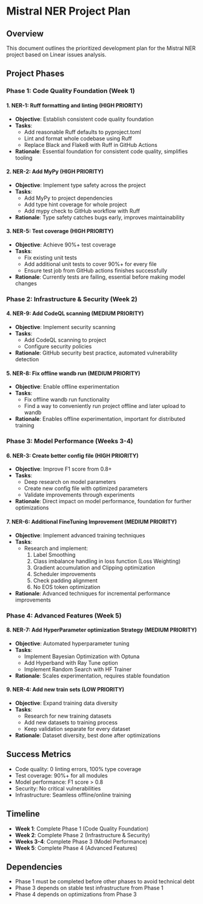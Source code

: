 # Mistral NER Project Plan

## Overview
This document outlines the prioritized development plan for the Mistral NER project based on Linear issues analysis.

## Project Phases

### Phase 1: Code Quality Foundation (Week 1)

#### 1. NER-1: Ruff formatting and linting (HIGH PRIORITY)
- **Objective**: Establish consistent code quality foundation
- **Tasks**:
  - Add reasonable Ruff defaults to pyproject.toml
  - Lint and format whole codebase using Ruff
  - Replace Black and Flake8 with Ruff in GitHub Actions
- **Rationale**: Essential foundation for consistent code quality, simplifies tooling

#### 2. NER-2: Add MyPy (HIGH PRIORITY)
- **Objective**: Implement type safety across the project
- **Tasks**:
  - Add MyPy to project dependencies
  - Add type hint coverage for whole project
  - Add mypy check to GitHub workflow with Ruff
- **Rationale**: Type safety catches bugs early, improves maintainability

#### 3. NER-5: Test coverage (HIGH PRIORITY)
- **Objective**: Achieve 90%+ test coverage
- **Tasks**:
  - Fix existing unit tests
  - Add additional unit tests to cover 90%+ for every file
  - Ensure test job from GitHub actions finishes successfully
- **Rationale**: Currently tests are failing, essential before making model changes

### Phase 2: Infrastructure & Security (Week 2)

#### 4. NER-9: Add CodeQL scanning (MEDIUM PRIORITY)
- **Objective**: Implement security scanning
- **Tasks**:
  - Add CodeQL scanning to project
  - Configure security policies
- **Rationale**: GitHub security best practice, automated vulnerability detection

#### 5. NER-8: Fix offline wandb run (MEDIUM PRIORITY)
- **Objective**: Enable offline experimentation
- **Tasks**:
  - Fix offline wandb run functionality
  - Find a way to conveniently run project offline and later upload to wandb
- **Rationale**: Enables offline experimentation, important for distributed training

### Phase 3: Model Performance (Weeks 3-4)

#### 6. NER-3: Create better config file (HIGH PRIORITY)
- **Objective**: Improve F1 score from 0.8+
- **Tasks**:
  - Deep research on model parameters
  - Create new config file with optimized parameters
  - Validate improvements through experiments
- **Rationale**: Direct impact on model performance, foundation for further optimizations

#### 7. NER-6: Additional FineTuning Improvement (MEDIUM PRIORITY)
- **Objective**: Implement advanced training techniques
- **Tasks**:
  - Research and implement:
    1. Label Smoothing
    2. Class imbalance handling in loss function (Loss Weighting)
    3. Gradient accumulation and Clipping optimization
    4. Scheduler improvements
    5. Check padding alignment
    6. No EOS token optimization
- **Rationale**: Advanced techniques for incremental performance improvements

### Phase 4: Advanced Features (Week 5)

#### 8. NER-7: Add HyperParameter optimization Strategy (MEDIUM PRIORITY)
- **Objective**: Automated hyperparameter tuning
- **Tasks**:
  - Implement Bayesian Optimization with Optuna
  - Add Hyperband with Ray Tune option
  - Implement Random Search with HF Trainer
- **Rationale**: Scales experimentation, requires stable foundation

#### 9. NER-4: Add new train sets (LOW PRIORITY)
- **Objective**: Expand training data diversity
- **Tasks**:
  - Research for new training datasets
  - Add new datasets to training process
  - Keep validation separate for every dataset
- **Rationale**: Dataset diversity, best done after optimizations

## Success Metrics
- Code quality: 0 linting errors, 100% type coverage
- Test coverage: 90%+ for all modules
- Model performance: F1 score > 0.8
- Security: No critical vulnerabilities
- Infrastructure: Seamless offline/online training

## Timeline
- **Week 1**: Complete Phase 1 (Code Quality Foundation)
- **Week 2**: Complete Phase 2 (Infrastructure & Security)
- **Weeks 3-4**: Complete Phase 3 (Model Performance)
- **Week 5**: Complete Phase 4 (Advanced Features)

## Dependencies
- Phase 1 must be completed before other phases to avoid technical debt
- Phase 3 depends on stable test infrastructure from Phase 1
- Phase 4 depends on optimizations from Phase 3